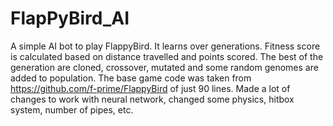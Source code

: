 # FlapPyBird_AI
A simple AI bot to play FlappyBird. It learns over generations. Fitness score is calculated based on distance travelled and points scored. The best of the generation are cloned, crossover, mutated and some random genomes are added to population.
The base game code was taken from https://github.com/f-prime/FlappyBird of just 90 lines. Made a lot of changes to work with neural network, changed some physics, hitbox system, number of pipes, etc.
